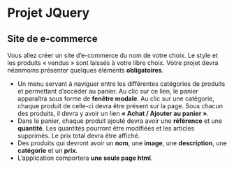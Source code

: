 # Projet JQuery  
## Site de e-commerce  

​Vous allez créer un site d’e-commerce du nom de votre choix. Le style et les produits « vendus » sont laissés à votre libre choix. Votre projet devra néanmoins présenter quelques éléments **obligatoires**. ​

* Un menu servant à naviguer entre les différentes catégories de produits et permettant d’accéder au panier. Au clic sur ce lien, le panier apparaîtra sous forme de **fenêtre modale**. Au clic sur une catégorie, chaque produit de celle-ci devra être présent sur la page. Sous chacun des produits, il devra y avoir un lien **« Achat / Ajouter au panier »**.  ​
* Dans le panier, chaque produit ajouté devra avoir une **référence** et une **quantité**. Les quantités pourront être modifiées et les articles supprimés. Le prix total devra être affiché. ​
* Des produits qui devront avoir un **nom**, une **image**, une **description**, une **catégorie** et un **prix**. ​
* L’application comportera **une seule page html**. ​
